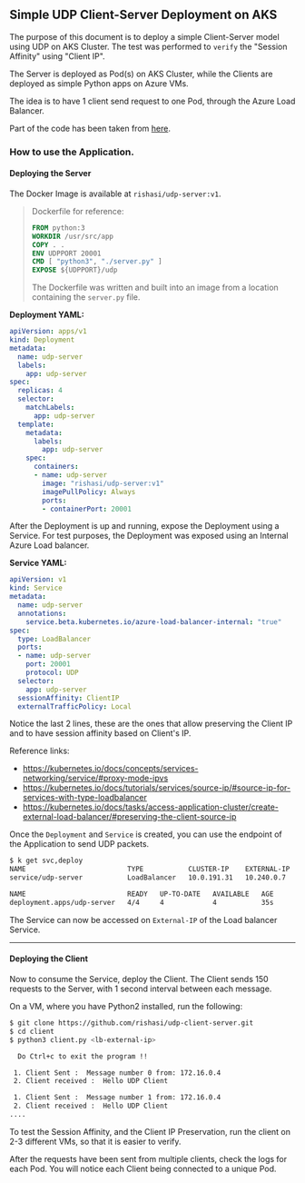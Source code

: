 ## Simple UDP Client-Server Deployment on AKS

The purpose of this document is to deploy a simple Client-Server model using UDP on AKS Cluster. The test was performed to `verify` the "Session Affinity" using "Client IP".

The Server is deployed as Pod(s) on AKS Cluster, while the Clients are deployed as simple Python apps on Azure VMs.

The idea is to have 1 client send request to one Pod, through the Azure Load Balancer.

Part of the code has been taken from [here](https://pythontic.com/modules/socket/udp-client-server-example).

### How to use the Application.

#### Deploying the Server

The Docker Image is available at `rishasi/udp-server:v1`.

> Dockerfile for reference:
>
> ```dockerfile
> FROM python:3
> WORKDIR /usr/src/app
> COPY . .
> ENV UDPPORT 20001
> CMD [ "python3", "./server.py" ]
> EXPOSE ${UDPPORT}/udp
> ```
>
>
> The Dockerfile was written and built into an image from a location containing the `server.py` file.

**Deployment YAML:**

```yaml
apiVersion: apps/v1
kind: Deployment
metadata:
  name: udp-server
  labels:
    app: udp-server
spec:
  replicas: 4
  selector:
    matchLabels:
      app: udp-server
  template:
    metadata:
      labels:
        app: udp-server
    spec:
      containers:
      - name: udp-server
        image: "rishasi/udp-server:v1"
        imagePullPolicy: Always
        ports:
        - containerPort: 20001

```

After the Deployment is up and running, expose the Deployment using a Service. For test purposes, the Deployment was exposed using an Internal Azure Load balancer.

**Service YAML:**

```yaml
apiVersion: v1
kind: Service
metadata:
  name: udp-server
  annotations:
    service.beta.kubernetes.io/azure-load-balancer-internal: "true"
spec:
  type: LoadBalancer
  ports:
  - name: udp-server
    port: 20001
    protocol: UDP
  selector:
    app: udp-server
  sessionAffinity: ClientIP
  externalTrafficPolicy: Local

```

Notice the last 2 lines, these are the ones that allow preserving the Client IP and to have session affinity based on Client's IP.

Reference links:

- https://kubernetes.io/docs/concepts/services-networking/service/#proxy-mode-ipvs
- https://kubernetes.io/docs/tutorials/services/source-ip/#source-ip-for-services-with-type-loadbalancer
- https://kubernetes.io/docs/tasks/access-application-cluster/create-external-load-balancer/#preserving-the-client-source-ip



Once the `Deployment` and `Service` is created, you can use the endpoint of the Application to send UDP packets.

```bash
$ k get svc,deploy
NAME                         TYPE           CLUSTER-IP    EXTERNAL-IP     PORT(S)           AGE
service/udp-server           LoadBalancer   10.0.191.31   10.240.0.7      20001:31698/UDP   7d22h

NAME                         READY   UP-TO-DATE   AVAILABLE   AGE
deployment.apps/udp-server   4/4     4            4           35s
```



The Service can now be accessed on `External-IP` of the Load balancer Service.

---

#### Deploying the Client

Now to consume the Service, deploy the Client. The Client sends 150 requests to the Server, with 1 second interval between each message.

On a VM, where you have Python2 installed, run the following:

```bash
$ git clone https://github.com/rishasi/udp-client-server.git
$ cd client
$ python3 client.py <lb-external-ip>

  Do Ctrl+c to exit the program !!

 1. Client Sent :  Message number 0 from: 172.16.0.4
 2. Client received :  Hello UDP Client

 1. Client Sent :  Message number 1 from: 172.16.0.4
 2. Client received :  Hello UDP Client
....

```

To test the Session Affinity, and the Client IP Preservation, run the client on 2-3 different VMs, so that it is easier to verify.

After the requests have been sent from multiple clients, check the logs for each Pod. You will notice each Client being connected to a unique Pod.



